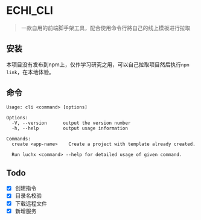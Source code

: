 # ECHI_CLI

> 一款自用的前端脚手架工具，配合使用命令行將自己的线上模板进行拉取

## 安装

本项目没有发布到npm上，仅作学习研究之用，可以自己拉取项目然后执行`npm link`，在本地体验。

## 命令

```shell
Usage: cli <command> [options]

Options:
  -V, --version      output the version number
  -h, --help         output usage information

Commands:
  create <app-name>    Create a project with template already created.

  Run luchx <command> --help for detailed usage of given command.
```

## Todo

- [x] 创建指令
- [x] 目录名校验
- [x] 下载远程文件
- [x] 新增服务
